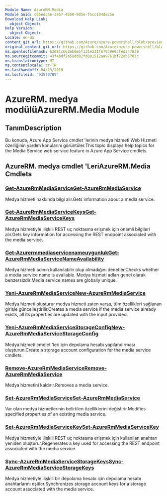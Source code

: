 ```yaml
---
Module Name: AzureRM.Media
Module Guid: c66edca6-2e57-4550-905e-f5cc104de25e
Download Help Link:
  object Object: 
Help Version:
  object Object: 
Locale: en-US
content_git_url: https://github.com/Azure/azure-powershell/blob/preview/src/ResourceManager/Media/Commands.Media/help/AzureRM.Media.md
original_content_git_url: https://github.com/Azure/azure-powershell/blob/preview/src/ResourceManager/Media/Commands.Media/help/AzureRM.Media.md
ms.openlocfilehash: 62081c662eb0e5f131e531f67939e9cfed547839
ms.sourcegitcommit: 43f4bdf2a59dd82fd881512aa9761bf72eb5703c
ms.translationtype: MT
ms.contentlocale: tr-TR
ms.lasthandoff: 04/23/2019
ms.locfileid: "93570709"
---
```

# <span data-ttu-id="ece58-101">AzureRM. medya modülü</span><span class="sxs-lookup"><span data-stu-id="ece58-101">AzureRM.Media Module</span></span>
## <span data-ttu-id="ece58-102">Tanım</span><span class="sxs-lookup"><span data-stu-id="ece58-102">Description</span></span>
<span data-ttu-id="ece58-103">Bu konuda, Azure App Service cmdlet 'lerinin medya hizmeti Web Hizmeti özelliğinin yardım konularını görüntüler.</span><span class="sxs-lookup"><span data-stu-id="ece58-103">This topic displays help topics for the Media Service web service feature in Azure App Service cmdlets.</span></span>

## <span data-ttu-id="ece58-104">AzureRM. medya cmdlet 'Leri</span><span class="sxs-lookup"><span data-stu-id="ece58-104">AzureRM.Media Cmdlets</span></span>
### [<span data-ttu-id="ece58-105">Get-AzureRmMediaService</span><span class="sxs-lookup"><span data-stu-id="ece58-105">Get-AzureRmMediaService</span></span>](Get-AzureRmMediaService.md)
<span data-ttu-id="ece58-106">Medya hizmeti hakkında bilgi alır.</span><span class="sxs-lookup"><span data-stu-id="ece58-106">Gets information about a media service.</span></span>

### [<span data-ttu-id="ece58-107">Get-AzureRmMediaServiceKeys</span><span class="sxs-lookup"><span data-stu-id="ece58-107">Get-AzureRmMediaServiceKeys</span></span>](Get-AzureRmMediaServiceKeys.md)
<span data-ttu-id="ece58-108">Medya hizmetiyle ilişkili REST uç noktasına erişmek için önemli bilgileri alır.</span><span class="sxs-lookup"><span data-stu-id="ece58-108">Gets key information for accessing the REST endpoint associated with the media service.</span></span>

### [<span data-ttu-id="ece58-109">Get-Azurermmediaservicenameuygunluk</span><span class="sxs-lookup"><span data-stu-id="ece58-109">Get-AzureRmMediaServiceNameAvailability</span></span>](Get-AzureRmMediaServiceNameAvailability.md)
<span data-ttu-id="ece58-110">Medya hizmeti adının kullanılabilir olup olmadığını denetler.</span><span class="sxs-lookup"><span data-stu-id="ece58-110">Checks whether a media service name is available.</span></span>
<span data-ttu-id="ece58-111">Medya hizmeti adları genel olarak benzersizdir.</span><span class="sxs-lookup"><span data-stu-id="ece58-111">Media service names are globally unique.</span></span>

### [<span data-ttu-id="ece58-112">Yeni-AzureRmMediaService</span><span class="sxs-lookup"><span data-stu-id="ece58-112">New-AzureRmMediaService</span></span>](New-AzureRmMediaService.md)
<span data-ttu-id="ece58-113">Medya hizmeti oluşturur medya hizmeti zaten varsa, tüm özellikleri sağlanan girişle güncelleştirilir.</span><span class="sxs-lookup"><span data-stu-id="ece58-113">Creates a media service if the media service already exists, all its properties are updated with the input provided.</span></span>

### [<span data-ttu-id="ece58-114">Yeni-AzureRmMediaServiceStorageConfig</span><span class="sxs-lookup"><span data-stu-id="ece58-114">New-AzureRmMediaServiceStorageConfig</span></span>](New-AzureRmMediaServiceStorageConfig.md)
<span data-ttu-id="ece58-115">Medya hizmeti cmdlet 'leri için depolama hesabı yapılandırması oluşturun.</span><span class="sxs-lookup"><span data-stu-id="ece58-115">Create a storage account configuration for the media service cmdlets.</span></span>

### [<span data-ttu-id="ece58-116">Remove-AzureRmMediaService</span><span class="sxs-lookup"><span data-stu-id="ece58-116">Remove-AzureRmMediaService</span></span>](Remove-AzureRmMediaService.md)
<span data-ttu-id="ece58-117">Medya hizmetini kaldırır.</span><span class="sxs-lookup"><span data-stu-id="ece58-117">Removes a media service.</span></span>

### [<span data-ttu-id="ece58-118">Set-AzureRmMediaService</span><span class="sxs-lookup"><span data-stu-id="ece58-118">Set-AzureRmMediaService</span></span>](Set-AzureRmMediaService.md)
<span data-ttu-id="ece58-119">Var olan medya hizmetlerinin belirtilen özelliklerini değiştirir.</span><span class="sxs-lookup"><span data-stu-id="ece58-119">Modifies specified properties of an existing media service.</span></span>

### [<span data-ttu-id="ece58-120">Set-AzureRmMediaServiceKey</span><span class="sxs-lookup"><span data-stu-id="ece58-120">Set-AzureRmMediaServiceKey</span></span>](Set-AzureRmMediaServiceKey.md)
<span data-ttu-id="ece58-121">Medya hizmetiyle ilişkili REST uç noktasına erişmek için kullanılan anahtarı yeniden oluşturur.</span><span class="sxs-lookup"><span data-stu-id="ece58-121">Regenerates a key used for accessing the REST endpoint associated with the media service.</span></span>

### [<span data-ttu-id="ece58-122">Sync-AzureRmMediaServiceStorageKeys</span><span class="sxs-lookup"><span data-stu-id="ece58-122">Sync-AzureRmMediaServiceStorageKeys</span></span>](Sync-AzureRmMediaServiceStorageKeys.md)
<span data-ttu-id="ece58-123">Medya hizmetiyle ilişkili bir depolama hesabı için depolama hesabı anahtarlarını eşitler.</span><span class="sxs-lookup"><span data-stu-id="ece58-123">Synchronizes storage account keys for a storage account associated with the media service.</span></span>

